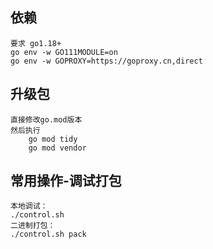 ## 依赖
```
要求 go1.18+
go env -w GO111MODULE=on
go env -w GOPROXY=https://goproxy.cn,direct
```

## 升级包
```
直接修改go.mod版本
然后执行
    go mod tidy
    go mod vendor 
```

## 常用操作-调试打包
```
本地调试：
./control.sh
二进制打包：
./control.sh pack 
```